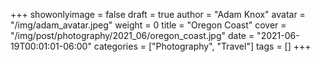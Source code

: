 +++
showonlyimage = false
draft = true
author = "Adam Knox"
avatar = "/img/adam_avatar.jpeg"
weight = 0
title = "Oregon Coast"
cover = "/img/post/photography/2021_06/oregon_coast.jpg"
date = "2021-06-19T00:01:01-06:00"
categories = ["Photography", "Travel"]
tags = []
+++
<!--more-->

